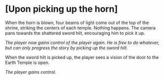 # [Upon picking up the horn]
When the horn is blown, four beams of light come out of the top of the shrine, striking the centers of each temple. Nothing happens. The camera pans towards the shattered sword hilt, encouraging him to pick it up.

*The player now gains control of the player again. He is free to do whatever, but can only progress the story by picking up the sword hilt.*

When the sword hilt is picked up, the player sees a vision of the door to the Earth Temple is open.

*The player gains control.*